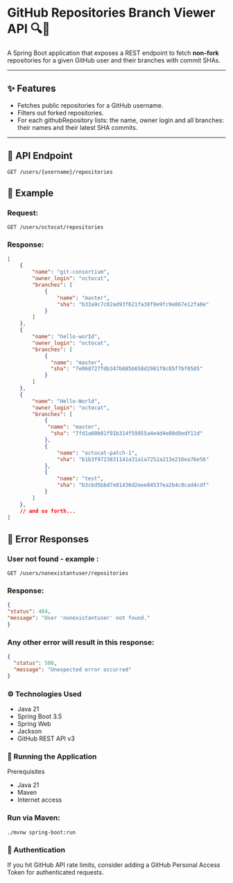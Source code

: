 # GitHub Repositories Branch Viewer API 🔍🐙

A Spring Boot application that exposes a REST endpoint to fetch **non-fork** repositories for a given GitHub user and their branches with commit SHAs.

---

## ✨ Features

- Fetches public repositories for a GitHub username.
- Filters out forked repositories.
- For each githubRepository lists:
  the name, owner login and all branches: their names and their latest SHA commits.

---

## 🔗 API Endpoint

```http
GET /users/{username}/repositories
```

## 🧠 Example

### Request:

```http
GET /users/octocat/repositories
```


### Response:
```json
[
    {
        "name": "git-consortium",
        "owner_login": "octocat",
        "branches": [
            {
                "name": "master",
                "sha": "b33a9c7c02ad93f621fa38f0e9fc9e867e12fa0e"
            }
        ]
    },
    {
        "name": "hello-worId",
        "owner_login": "octocat",
        "branches": [
            {
              "name": "master",
              "sha": "7e068727fdb347b685b658d2981f8c85f7bf0585"
            }
        ]
    },
    {
        "name": "Hello-World",
        "owner_login": "octocat",
        "branches": [
            {
             "name": "master",
              "sha": "7fd1a60b01f91b314f59955a4e4d4e80d8edf11d"
            },
            {
                "name": "octocat-patch-1",
                "sha": "b1b3f9723831141a31a1a7252a213e216ea76e56"
            },
            {
                "name": "test",
                "sha": "b3cbd5bbd7e81436d2eee04537ea2b4c0cad4cdf"
            }
        ]
    },
    // and so forth...
]
```


## 🧯 Error Responses

### User not found - example :
```
GET /users/nonexistantuser/repositories
```
### Response:
```json
{
"status": 404,
"message": "User 'nonexistantuser' not found."
}
```

### Any other error will result in this response:

```json
{
  "status": 500,
  "message": "Unexpected error occurred"
}
```

### ⚙️ Technologies Used
- Java 21
- Spring Boot 3.5
- Spring Web
- Jackson
- GitHub REST API v3

### 🚀 Running the Application
Prerequisites
- Java 21
- Maven
- Internet access

### Run via Maven:
```
./mvnw spring-boot:run
```

### 🔐 Authentication
If you hit GitHub API rate limits, consider adding a GitHub Personal Access Token for authenticated requests.